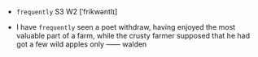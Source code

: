 - `frequently` S3 W2 [ˈfrikwəntlɪ]



- I have `frequently` seen a poet withdraw, having enjoyed the most valuable part of a farm, while the crusty farmer supposed that he had got a few wild apples only —— walden